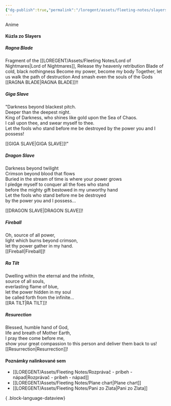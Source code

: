 ```yaml
---
{"dg-publish":true,"permalink":"/loregent/assets/fleeting-notes/slayers/"}
---
```


Anime

#### Kúzla zo Slayers

##### Ragna Blade
Fragment of the [[LOREGENT/Assets/Fleeting Notes/Lord of Nightmares\|Lord of Nightmares]],
Release thy heavenly retribution
Blade of cold, black nothingness
Become my power, become my body
Together, let us walk the path of destruction
And smash even the souls of the Gods
[[RAGNA BLADE\|RAGNA BLADE]]!!

##### Giga Slave
"Darkness beyond blackest pitch.  
Deeper than the deepest night.  
King of Darkness, who shines like gold upon the Sea of Chaos.  
I call upon thee, and swear myself to thee.  
Let the fools who stand before me be destroyed by the power you and I possess!  

[[GIGA SLAVE\|GIGA SLAVE]]!"

##### Dragon Slave
Darkness beyond twilight  
Crimson beyond blood that flows  
Buried in the stream of time is where your power grows  
I pledge myself to conquer all the foes who stand  
before the mighty gift bestowed in my unworthy hand  
Let the fools who stand before me be destroyed  
by the power you and I possess...  

[[DRAGON SLAVE\|DRAGON SLAVE]]!

##### Fireball
Oh, source of all power,  
light which burns beyond crimson,  
let thy power gather in my hand.  
[[Fireball\|Fireball]]!

##### Ra Tilt
Dwelling within the eternal and the infinite,  
source of all souls,  
everlasting flame of blue,  
let the power hidden in my soul  
be called forth from the infinite...  
[[RA TILT\|RA TILT]]!

##### Resurection
Blessed, humble hand of God,  
life and breath of Mother Earth,  
I pray thee come before me,  
show your great compassion to this person and deliver them back to us!  
[[Resurrection\|Resurrection]]!

#### Poznámky nalinkované sem

- [[LOREGENT/Assets/Fleeting Notes/Rozprávač - príbeh - nápad\|Rozprávač - príbeh - nápad]]
- [[LOREGENT/Assets/Fleeting Notes/Plane chart\|Plane chart]]
- [[LOREGENT/Assets/Fleeting Notes/Pani zo Zlata\|Pani zo Zlata]]

{ .block-language-dataview}
